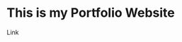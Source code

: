 <h1>This is my Portfolio Website</h1>
<a href"https://jdevshivamgarg.github.io/Portfolio-Website/">Link</a>
